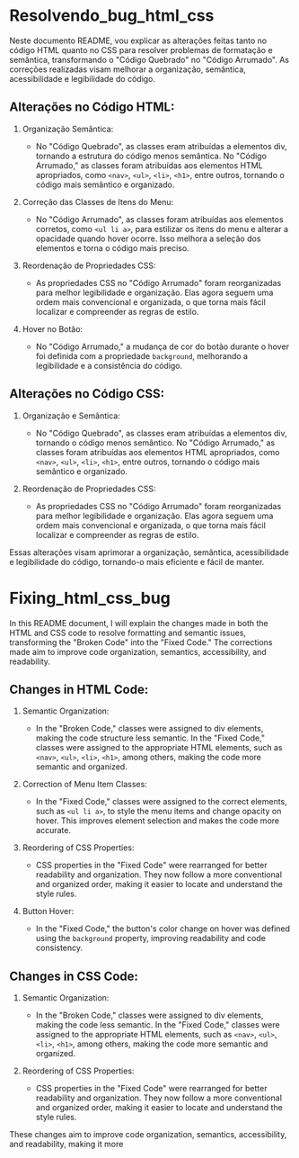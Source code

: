 # Resolvendo_bug_html_css

Neste documento README, vou explicar as alterações feitas tanto no código HTML quanto no CSS para resolver problemas de formatação e semântica, transformando o "Código Quebrado" no "Código Arrumado". As correções realizadas visam melhorar a organização, semântica, acessibilidade e legibilidade do código.

## Alterações no Código HTML:

1. Organização Semântica:
   - No "Código Quebrado", as classes eram atribuídas a elementos div, tornando a estrutura do código menos semântica. No "Código Arrumado," as classes foram atribuídas aos elementos HTML apropriados, como `<nav>`, `<ul>`, `<li>`, `<h1>`, entre outros, tornando o código mais semântico e organizado.

2. Correção das Classes de Itens do Menu:
   - No "Código Arrumado", as classes foram atribuídas aos elementos corretos, como `<ul li a>`, para estilizar os itens do menu e alterar a opacidade quando hover ocorre. Isso melhora a seleção dos elementos e torna o código mais preciso.

3. Reordenação de Propriedades CSS:
   - As propriedades CSS no "Código Arrumado" foram reorganizadas para melhor legibilidade e organização. Elas agora seguem uma ordem mais convencional e organizada, o que torna mais fácil localizar e compreender as regras de estilo.

4. Hover no Botão:
   - No "Código Arrumado," a mudança de cor do botão durante o hover foi definida com a propriedade `background`, melhorando a legibilidade e a consistência do código.

## Alterações no Código CSS:

1. Organização e Semântica:
   - No "Código Quebrado", as classes eram atribuídas a elementos div, tornando o código menos semântico. No "Código Arrumado," as classes foram atribuídas aos elementos HTML apropriados, como `<nav>`, `<ul>`, `<li>`, `<h1>`, entre outros, tornando o código mais semântico e organizado.

2. Reordenação de Propriedades CSS:
   - As propriedades CSS no "Código Arrumado" foram reorganizadas para melhor legibilidade e organização. Elas agora seguem uma ordem mais convencional e organizada, o que torna mais fácil localizar e compreender as regras de estilo.

Essas alterações visam aprimorar a organização, semântica, acessibilidade e legibilidade do código, tornando-o mais eficiente e fácil de manter.

# Fixing_html_css_bug

In this README document, I will explain the changes made in both the HTML and CSS code to resolve formatting and semantic issues, transforming the "Broken Code" into the "Fixed Code." The corrections made aim to improve code organization, semantics, accessibility, and readability.

## Changes in HTML Code:

1. Semantic Organization:
   - In the "Broken Code," classes were assigned to div elements, making the code structure less semantic. In the "Fixed Code," classes were assigned to the appropriate HTML elements, such as `<nav>`, `<ul>`, `<li>`, `<h1>`, among others, making the code more semantic and organized.

2. Correction of Menu Item Classes:
   - In the "Fixed Code," classes were assigned to the correct elements, such as `<ul li a>`, to style the menu items and change opacity on hover. This improves element selection and makes the code more accurate.

3. Reordering of CSS Properties:
   - CSS properties in the "Fixed Code" were rearranged for better readability and organization. They now follow a more conventional and organized order, making it easier to locate and understand the style rules.

4. Button Hover:
   - In the "Fixed Code," the button's color change on hover was defined using the `background` property, improving readability and code consistency.

## Changes in CSS Code:

1. Semantic Organization:
   - In the "Broken Code," classes were assigned to div elements, making the code less semantic. In the "Fixed Code," classes were assigned to the appropriate HTML elements, such as `<nav>`, `<ul>`, `<li>`, `<h1>`, among others, making the code more semantic and organized.

2. Reordering of CSS Properties:
   - CSS properties in the "Fixed Code" were rearranged for better readability and organization. They now follow a more conventional and organized order, making it easier to locate and understand the style rules.

These changes aim to improve code organization, semantics, accessibility, and readability, making it more
